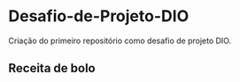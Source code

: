# Desafio-de-Projeto-DIO
Criação do primeiro repositório como desafio de projeto DIO.
## Receita de bolo
